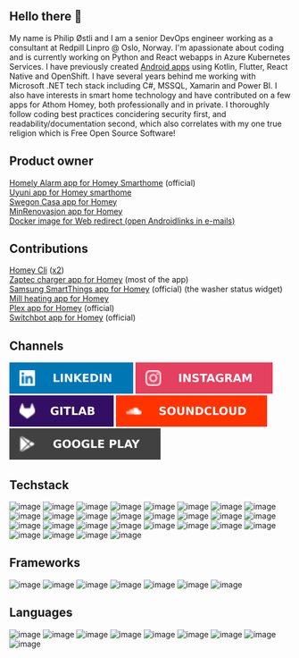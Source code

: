 ## Hello there 👋

My name is Philip Østli and I am a senior DevOps engineer working as a consultant at Redpill Linpro @ Oslo, Norway. I'm apassionate about coding and is currently working on Python and React webapps in Azure Kubernetes Services. I have previously created [Android apps](https://play.google.com/store/apps/details?id=com.loggbokapp&pcampaignid=web_share) using Kotlin, Flutter, React Native and OpenShift. I have several years behind me working with Microsoft .NET tech stack including C#, MSSQL, Xamarin and Power BI. I also have interests in smart home technology and have contributed on a few apps for Athom Homey, both professionally and in private.
I thoroughly follow coding best practices concidering security first, and readability/documentation second, which also correlates with my one true religion which is Free Open Source Software!

## Product owner
[Homely Alarm app for Homey Smarthome](https://homey.app/no-no/app/no.homely/Homely/)  (official)  
[Uyuni app for Homey smarthome](https://homey.app/no-no/app/com.uyunilighting/Uyuni/)  
[Swegon Casa app for Homey](https://homey.app/no-no/app/com.swegon/Swegon)  
[MinRenovasjon app for Homey](https://homey.app/no-no/app/no.norkart.renovasjon/Min-Renovasjon)  
[Docker image for Web redirect (open Androidlinks in e-mails)](https://hub.docker.com/r/philipostli/docker-web-redirect)  

## Contributions
[Homey Cli](https://github.com/athombv/node-homey/pull/461) ([x2](https://github.com/athombv/node-homey/pull/465))  
[Zaptec charger app for Homey](https://homey.app/no-no/app/com.zaptec/Zaptec/) (most of the app)  
[Samsung SmartThings app for Homey](https://homey.app/no-no/app/com.smartthings/Samsung-SmartThings/) (official) (the washer status widget)  
[Mill heating app for Homey](https://homey.app/no-no/app/com.Coderax.MillHeating/Mill-Heating/)  
[Plex app for Homey](https://homey.app/no-no/app/tv.plex/Plex/) (official)  
[Switchbot app for Homey](https://homey.app/no-no/app/com.switchbot/SwitchBot/) (official)  

## Channels
[<img src="linkedin.svg">](http://www.linkedin.com/in/philipostli)
[<img src="instagram.svg">](https://www.instagram.com/philipostli/)
[<img src="gitlab.svg">](https://gitlab.com/philipostli)
[<img src="soundcloud.svg">](https://soundcloud.com/philipostli)
[<img src="googleplay.svg">](https://play.google.com/store/apps/dev?id=8696388378413553416)

## Techstack
![image](https://img.shields.io/badge/Azure_DevOps-0078D7?style=for-the-badge&logo=azure-devops&logoColor=white)
![image](https://img.shields.io/badge/Docker-2CA5E0?style=for-the-badge&logo=docker&logoColor=white)
![image](https://img.shields.io/badge/Kubernetes-3069DE?style=for-the-badge&logo=kubernetes&logoColor=white)
![image](https://img.shields.io/badge/PostgreSQL-316192?style=for-the-badge&logo=postgresql&logoColor=white)
![image](https://img.shields.io/badge/Figma-F24E1E?style=for-the-badge&logo=figma&logoColor=white)
![image](https://img.shields.io/badge/gradle-02303A?style=for-the-badge&logo=gradle&logoColor=white)
![image](https://img.shields.io/badge/GraphQl-E10098?style=for-the-badge&logo=graphql&logoColor=white)
![image](https://img.shields.io/badge/Junit5-25A162?style=for-the-badge&logo=junit5&logoColor=white)
![image](https://img.shields.io/badge/Postman-FF6C37?style=for-the-badge&logo=Postman&logoColor=white)
![image](https://img.shields.io/badge/OpenJDK-ED8B00?style=for-the-badge&logo=openjdk&logoColor=white)
![image](https://img.shields.io/badge/PowerBI-F2C811?style=for-the-badge&logo=Power%20BI&logoColor=white)
![image](https://img.shields.io/badge/Swagger-85EA2D?style=for-the-badge&logo=Swagger&logoColor=white)
![image](https://img.shields.io/badge/Mattermost-0058CC?style=for-the-badge&logo=Mattermost&logoColor=white)
![image](https://img.shields.io/badge/Obsidian-483699?style=for-the-badge&logo=Obsidian&logoColor=white)
![image](https://img.shields.io/badge/VSCode-0078D4?style=for-the-badge&logo=visual%20studio%20code&logoColor=white)
![image](https://img.shields.io/badge/Visual_Studio-5C2D91?style=for-the-badge&logo=visual%20studio&logoColor=white)
![image](https://img.shields.io/badge/IntelliJ_IDEA-000000.svg?style=for-the-badge&logo=intellij-idea&logoColor=white)
![image](https://img.shields.io/badge/datagrip-000000.svg?style=for-the-badge&logo=datagrip&logoColor=white)
![image](https://img.shields.io/badge/PyCharm-000000.svg?&style=for-the-badge&logo=PyCharm&logoColor=white)
![image](https://img.shields.io/badge/Android-3DDC84?style=for-the-badge&logo=android&logoColor=white)
![image](https://img.shields.io/badge/-Wear%20OS-4285F4?style=for-the-badge&logo=wear-os&logoColor=white)
![image](https://img.shields.io/badge/Linux-FCC624?style=for-the-badge&logo=linux&logoColor=black)
![image](https://img.shields.io/badge/Red%20Hat-EE0000?style=for-the-badge&logo=redhat&logoColor=white)
![image](https://img.shields.io/badge/Arduino-00979D?style=for-the-badge&logo=Arduino&logoColor=white)
![image](https://img.shields.io/badge/Raspberry%20Pi-A22846?style=for-the-badge&logo=Raspberry%20Pi&logoColor=white)
![image](https://img.shields.io/badge/Metabase-509EE3?style=for-the-badge&logo=metabase&logoColor=fff)
![image](https://img.shields.io/badge/Sentry-black?style=for-the-badge&logo=Sentry&logoColor=#362D59)
![image](https://img.shields.io/badge/Jira-0052CC?style=for-the-badge&logo=Jira&logoColor=white)

## Frameworks
![image](https://img.shields.io/badge/.NET-512BD4?style=for-the-badge&logo=dotnet&logoColor=white)
![image](https://img.shields.io/badge/React_Native-20232A?style=for-the-badge&logo=react&logoColor=61DAFB)
![image](https://img.shields.io/badge/React-FFFFFF?style=for-the-badge&logo=react&logoColor=61DAFB)
![image](https://img.shields.io/badge/Expo-1B1F23?style=for-the-badge&logo=expo&logoColor=white)
![image](https://img.shields.io/badge/Sass-CC6699?style=for-the-badge&logo=sass&logoColor=white)
![image](https://img.shields.io/badge/Flutter-02569B?style=for-the-badge&logo=flutter&logoColor=white)
![image](https://img.shields.io/badge/Xamarin-3498DB?style=for-the-badge&logo=xamarin&logoColor=white)

## Languages
![image](https://img.shields.io/badge/C%2B%2B-00599C?style=for-the-badge&logo=c%2B%2B&logoColor=white)
![image](https://img.shields.io/badge/C%23-239120?style=for-the-badge&logo=csharp&logoColor=white)
![image](https://img.shields.io/badge/Kotlin-B125EA?style=for-the-badge&logo=kotlin&logoColor=white)
![image](https://img.shields.io/badge/TypeScript-007ACC?style=for-the-badge&logo=typescript&logoColor=white)
![image](https://img.shields.io/badge/Python-FFD43B?style=for-the-badge&logo=python&logoColor=blue)
![image](https://img.shields.io/badge/Dart-0175C2?style=for-the-badge&logo=dart&logoColor=white)
![image](https://img.shields.io/badge/LaTeX-47A141?style=for-the-badge&logo=LaTeX&logoColor=white)
![image](https://img.shields.io/badge/PHP-777BB4?style=for-the-badge&logo=php&logoColor=white)
![image](https://img.shields.io/badge/fortran-734F96?style=for-the-badge&logo=fortran&logoColor=white)
